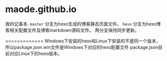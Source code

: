 # maode.github.io
我的记事本.
`master` 分支为hexo生成的博客静态页面文件。
`hexo` 分支为hexo博客相关配置文件及博客markdown源码文件。
两分支保持同步更新。

=============
Windows下安装的hexo和Linux下安装的不是同一个版本，所以package.json.win文件是Windows下对应的hexo配置文件
package.json目前对应Linux下的hexo版本。
